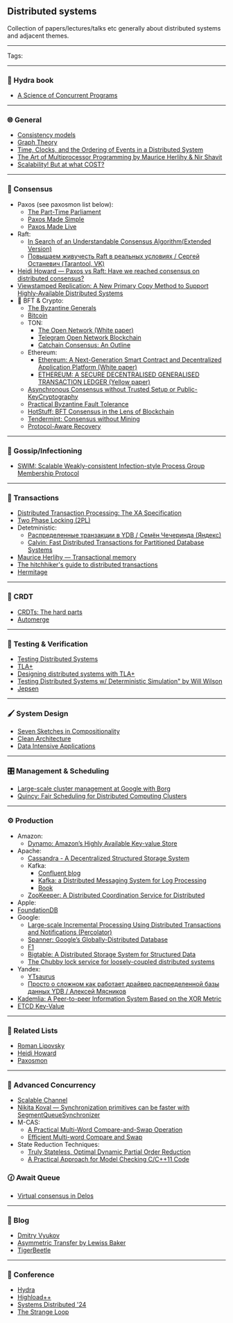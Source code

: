 ## Distributed systems
Collection of papers/lectures/talks etc generally about distributed systems and adjacent themes.
***
Tags:
***
### 🐲 Hydra book
+ [A Science of Concurrent Programs](https://lamport.azurewebsites.net/tla/science.pdf)
***
### 🌐 General
+ [Consistency models](https://jepsen.io/consistency)
+ [Graph Theory](https://logic.pdmi.ras.ru/~dvk/graphs_dk.pdf)
+ [Time, Clocks, and the Ordering of Events in a Distributed System](https://lamport.azurewebsites.net/pubs/time-clocks.pdf)
+ [The Art of Multiprocessor Programming by Maurice Herlihy & Nir Shavit](https://github.com/amilajack/reading/blob/master/Computer_Science/The%20Art%20of%20Multiprocessor%20Programming.pdf)
+ [Scalability! But at what COST?](https://www.usenix.org/system/files/conference/hotos15/hotos15-paper-mcsherry.pdf)
***
### 🤝 Consensus
+ Paxos (see paxosmon list below):
  + [The Part-Time Parliament](https://lamport.azurewebsites.net/pubs/lamport-paxos.pdf)
  + [Paxos Made Simple](https://lamport.azurewebsites.net/pubs/paxos-simple.pdf)
  + [Paxos Made Live](https://www.cs.utexas.edu/users/lorenzo/corsi/cs380d/papers/paper2-1.pdf)
+ Raft:
  + [In Search of an Understandable Consensus Algorithm(Extended Version)](https://raft.github.io/raft.pdf)
  + [Повышаем живучесть Raft в реальных условиях / Сергей Останевич (Tarantool, VK)](https://youtu.be/GxvFdTqs3-I?si=blSsA5Lb-uXF1EYK)
+ [Heidi Howard — Paxos vs Raft: Have we reached consensus on distributed consensus?](https://youtu.be/0K6kt39wyH0?si=KyWtwr-w3g7vqG69)
+ [Viewstamped Replication: A New Primary Copy Method to Support Highly-Available Distributed Systems](https://pmg.csail.mit.edu/papers/vr.pdf)
+ 💸 BFT & Crypto:
  + [The Byzantine Generals](https://lamport.azurewebsites.net/pubs/the-byz-generals.pdf)
  + [Bitcoin](https://bitcoin.org/bitcoin.pdf)
  + TON:
    + [The Open Network (White paper)](https://docs.ton.org/ton.pdf)
    + [Telegram Open Network Blockchain](https://docs.ton.org/tblkch.pdf)
    + [Catchain Consensus: An Outline](https://docs.ton.org/catchain.pdf)
  + Ethereum:
    + [Ethereum: A Next-Generation Smart Contract and Decentralized Application Platform (White paper)](https://ethereum.org/content/whitepaper/whitepaper-pdf/Ethereum_Whitepaper_-_Buterin_2014.pdf)
    + [ETHEREUM: A SECURE DECENTRALISED GENERALISED TRANSACTION LEDGER (Yellow paper)](https://ethereum.github.io/yellowpaper/paper.pdf)
  + [Asynchronous Consensus without Trusted Setup or Public-KeyCryptography](https://eprint.iacr.org/2024/677.pdf)
  + [Practical Byzantine Fault Tolerance](https://pmg.csail.mit.edu/papers/osdi99.pdf)
  + [HotStuff: BFT Consensus in the Lens of Blockchain](https://arxiv.org/pdf/1803.05069)
  + [Tendermint: Consensus without Mining](https://tendermint.com/static/docs/tendermint.pdf)
  + [Protocol-Aware Recovery](https://www.usenix.org/system/files/conference/fast18/fast18-alagappan.pdf)
***
### 🤫 Gossip/Infectioning
+ [SWIM: Scalable Weakly-consistent Infection-style Process Group Membership Protocol](https://www.cs.cornell.edu/projects/Quicksilver/public_pdfs/SWIM.pdf)
***
### 💯 Transactions
+ [Distributed Transaction Processing: The XA Specification](https://pubs.opengroup.org/onlinepubs/009680699/toc.pdf)
+ [Two Phase Locking (2PL)](https://www.microsoft.com/en-us/research/wp-content/uploads/2016/05/chapter3.pdf)
+ Detetministic:
  + [Распределенные транзакции в YDB / Семён Чечеринда (Яндекс)](https://youtu.be/8AR1u5OZIm8?si=PFz6sznlm2lLj_xc)
  + [Calvin: Fast Distributed Transactions for Partitioned Database Systems](https://cs.yale.edu/homes/thomson/publications/calvin-sigmod12.pdf)
+ [Maurice Herlihy — Transactional memory](https://youtu.be/EGlcl1rGj1E?si=gqhJJekdXqux0rwy)
+ [The hitchhiker's guide to distributed transactions](https://youtu.be/sD5L5Utlq5g?si=GHlKolJ-ve8LH5rk)
+ [Hermitage](https://github.com/ept/hermitage)
***
### 👥 CRDT
+ [CRDTs: The hard parts](https://youtu.be/PMVBuMK_pJY?si=SJGG6rrkz_rRFLVV)
+ [Automerge](https://github.com/automerge/automerge-classic)
***
### 🔬 Testing & Verification
+ [Testing Distributed Systems](https://asatarin.github.io/testing-distributed-systems/)
+ [TLA+](https://lamport.azurewebsites.net/tla/tla.html)
+ [Designing distributed systems with TLA+](https://youtu.be/2PIgZ6hd-6I?si=xXzjjl1-VrJvfU06)
+ [Testing Distributed Systems w/ Deterministic Simulation" by Will Wilson](https://youtu.be/4fFDFbi3toc?si=VT3fsqLI2XSOPfu6)
+ [Jepsen](https://jepsen.io/)
***
### 🖌️ System Design
+ [Seven Sketches in Compositionality](https://arxiv.org/pdf/1803.05316)
+ [Clean Architecture](https://github.com/GunterMueller/Books-3/blob/master/Clean%20Architecture%20A%20Craftsman%20Guide%20to%20Software%20Structure%20and%20Design.pdf)
+ [Data Intensive Applications](https://github.com/lafengnan/ebooks-1/blob/master/Designing%20Data%20Intensive%20Applications.pdf)
***
### 🎛️ Management & Scheduling
+ [Large-scale cluster management at Google with Borg](https://static.googleusercontent.com/media/research.google.com/en//pubs/archive/43438.pdf)
+ [Quincy: Fair Scheduling for Distributed Computing Clusters](https://www.sigops.org/s/conferences/sosp/2009/papers/isard-sosp09.pdf)
***
### ⚙️ Production
+ Amazon:
  + [Dynamo: Amazon’s Highly Available Key-value Store](https://www.allthingsdistributed.com/files/amazon-dynamo-sosp2007.pdf)
+ Apache:
  + [Cassandra - A Decentralized Structured Storage System](https://www.cs.cornell.edu/projects/ladis2009/papers/lakshman-ladis2009.pdf)
  + Kafka:
      + [Confluent blog](https://www.confluent.io/blog/)
      + [Kafka: a Distributed Messaging System for Log Processing](https://notes.stephenholiday.com/Kafka.pdf)
      + [Book](https://book.huihoo.com/pdf/confluent-kafka-definitive-guide-complete.pdf)
  + [ZooKeeper: A Distributed Coordination Service for Distributed](https://zookeeper.apache.org/doc/r3.2.2/zookeeperOver.pdf)
+ Apple:
+ [FoundationDB](https://www.foundationdb.org/files/fdb-paper.pdf)
+ Google:
  + [Large-scale Incremental Processing Using Distributed Transactions and Notifications (Percolator)](https://storage.googleapis.com/gweb-research2023-media/pubtools/pdf/36726.pdf)
  + [Spanner: Google’s Globally-Distributed Database](https://research.google.com/archive/spanner-osdi2012.pdf)
  + [F1](https://static.googleusercontent.com/media/research.google.com/en//pubs/archive/41344.pdf)
  + [Bigtable: A Distributed Storage System for Structured Data](https://storage.googleapis.com/gweb-research2023-media/pubtools/pdf/68a74a85e1662fe02ff3967497f31fda7f32225c.pdf)
  + [The Chubby lock service for loosely-coupled distributed systems](https://research.google.com/archive/chubby-osdi06.pdf)
+ Yandex:
  + [YTsaurus](https://ytsaurus.tech/docs/en/)
  + [Просто о сложном как работает драйвер распределенной базы данных YDB / Алексей Мясников](https://youtu.be/bbdk2UGkWR8?si=63REowfjWR9gqqaP)
+ [Kademlia: A Peer-to-peer Information System Based on the XOR Metric](https://pdos.csail.mit.edu/~petar/papers/maymounkov-kademlia-lncs.pdf)
+ [ETCD Key-Value](https://etcd.io/)
***
### 📜 Related Lists
+ [Roman Lipovsky](https://gitlab.com/Lipovsky/awesome-distsys)
+ [Heidi Howard](https://github.com/heidihoward/distributed-consensus-reading-list)
+ [Paxosmon](https://vadosware.io/post/paxosmon-gotta-concensus-them-all/)
***
### 🔱 Advanced Concurrency
+ [Scalable Channel](https://arxiv.org/pdf/2211.04986)
+ [Nikita Koval — Synchronization primitives can be faster with SegmentQueueSynchronizer](https://youtu.be/2uxsNJ0TdIM?si=6V3TPxjHoXJlRXW6)
+ M-CAS:
    + [A Practical Multi-Word Compare-and-Swap Operation](https://www.cl.cam.ac.uk/research/srg/netos/papers/2002-casn.pdf)
    + [Efficient Multi-word Compare and Swap](https://arxiv.org/pdf/2008.02527)
+ State Reduction Techniques:
    + [Truly Stateless, Optimal Dynamic Partial Order Reduction](https://plv.mpi-sws.org/genmc/popl2022-trust.pdf)
    + [A Practical Approach for Model Checking C/C++11 Code](http://plrg.eecs.uci.edu/publications/toplas16.pdf)
### 🕜 Await Queue
+ [Virtual consensus in Delos](https://research.facebook.com/file/534538337798875/Virtual-Consensus-in-Delos.pdf)

***
### 📰 Blog
+ [Dmitry Vyukov](https://www.1024cores.net/)
+ [Asymmetric Transfer by Lewiss Baker](https://lewissbaker.github.io/)
+ [TigerBeetle](https://tigerbeetle.com/blog)
***
### 🌟 Conference
+ [Hydra](https://hydraconf.com/)
+ [Highload++](https://highload.ru/)
+ [Systems Distributed '24](https://systemsdistributed.com/)
+ [The Strange Loop](https://www.thestrangeloop.com/index.html)
